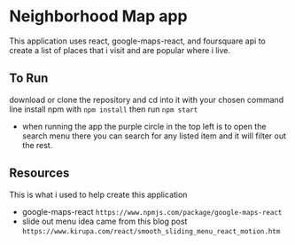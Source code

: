 # Neighborhood Map app

This application uses react, google-maps-react, and foursquare api to create a list
of places that i visit and are popular where i live.

## To Run
download or clone the repository and cd into it with your chosen command line
install npm with `npm install`
then run `npm start`


- when running the app the purple circle in the top left is to open the search menu
there you can search for any listed item and it will filter out the rest.

## Resources
This is what i used to help create this application

- google-maps-react `https://www.npmjs.com/package/google-maps-react`
- slide out menu idea came from this blog post `https://www.kirupa.com/react/smooth_sliding_menu_react_motion.htm`

